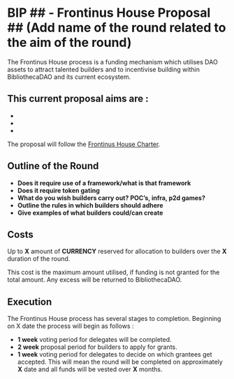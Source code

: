 # BIP ## - Frontinus House Proposal ## (Add name of the round related to the aim of the round)
The Frontinus House process is a funding mechanism which utilises DAO assets to attract talented builders and to incentivise building within BibliothecaDAO and its current ecosystem.

This current proposal aims are :
-  
-  
-  
- 
The proposal will follow the [Frontinus House Charter](https://github.com/Calcutatator/Frontinus-House-Docs/blob/main/Charter.md).
## Outline of the Round
- **Does it require use of a framework/what is that framework**
- **Does it require token gating**
- **What do you wish builders carry out? POC’s, infra, p2d games?**
- **Outline the rules in which builders should adhere**
- **Give examples of what builders could/can create**
## Costs
Up to **X** amount of **CURRENCY** reserved for allocation to builders over the **X** duration of the round. 

This cost is the maximum amount utilised, if funding is not granted for the total amount. Any excess will be returned to BibliothecaDAO.

## Execution
The Frontinus House process has several stages to completion. Beginning on X date the process will begin as follows :
-  **1 week** voting period for delegates will be completed.
-  **2 week** proposal period for builders to apply for grants.
-  **1 week** voting period for delegates to decide on which grantees get accepted.
This will mean the round will be completed on approximately **X** date and all funds will be vested over **X** months.

